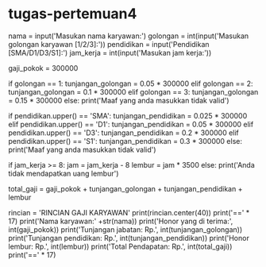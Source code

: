 # tugas-pertemuan4
nama = input('Masukan nama karyawan:')
golongan = int(input('Masukan golongan karyawan [1/2/3]:'))
pendidikan = input('Pendidikan [SMA/D1/D3/S1]:')
jam_kerja = int(input('Masukan jam kerja:'))

gaji_pokok = 300000

if golongan == 1:
    tunjangan_golongan = 0.05 * 300000
elif golongan == 2:
    tunjangan_golongan = 0.1 * 300000
elif golongan == 3:
    tunjangan_golongan = 0.15 * 300000
else:
    print('Maaf yang anda masukkan tidak valid')

if pendidikan.upper() == 'SMA':
    tunjangan_pendidikan = 0.025 * 300000
elif pendidikan.upper() == 'D1':
    tunjangan_pendidikan = 0.05 * 300000
elif pendidikan.upper() == 'D3':
    tunjangan_pendidikan = 0.2 * 300000
elif pendidikan.upper() == 'S1':
    tunjangan_pendidikan = 0.3 * 300000
else:
    print('Maaf yang anda masukkan tidak valid')

if jam_kerja >= 8:
    jam = jam_kerja - 8
    lembur = jam * 3500
else:
    print('Anda tidak mendapatkan uang lembur')

total_gaji = gaji_pokok + tunjangan_golongan + tunjangan_pendidikan + lembur

rincian = 'RINCIAN GAJI KARYAWAN'
print(rincian.center(40))
print('==' * 17)
print('Nama karyawan:' +str(nama))
print('Honor yang di terima:', int(gaji_pokok))
print('Tunjangan jabatan: Rp.', int(tunjangan_golongan))
print('Tunjangan pendidikan: Rp.', int(tunjangan_pendidikan))
print('Honor lembur: Rp.', int(lembur))
print('Total Pendapatan: Rp.', int(total_gaji))
print('==' * 17)


